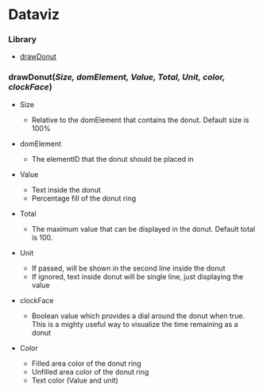 # Dataviz
### Library

- [drawDonut](https://github.com/Infratab/dataviz/blob/master/README.md#drawdonut)
 

### drawDonut(_Size, domElement, Value, Total, Unit, color, clockFace_)

- Size
  - Relative to the domElement that contains the donut. Default size is 100%

- domElement
  - The elementID that the donut should be placed in

- Value
  - Text inside the donut
  - Percentage fill of the donut ring

- Total
  - The maximum value that can be displayed in the donut. Default total is 100.

- Unit
  - If passed, will be shown in the second line inside the donut
  - If ignored, text inside donut will be single line, just displaying the value

- clockFace
  - Boolean value which provides a dial around the donut when true. This is a mighty useful way to visualize the time remaining as a donut

- Color
  - Filled area color of the donut ring
  - Unfilled area color of the donut ring
  - Text color (Value and unit)





